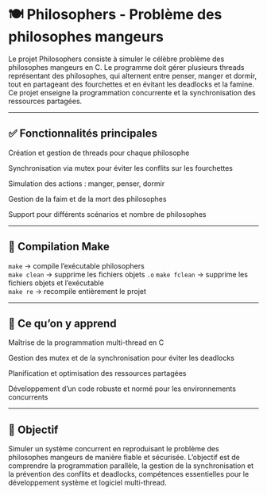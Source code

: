 # 🍽️ Philosophers - Problème des philosophes mangeurs

Le projet Philosophers consiste à simuler le célèbre problème des philosophes mangeurs en C.
Le programme doit gérer plusieurs threads représentant des philosophes, qui alternent entre penser, manger et dormir, tout en partageant des fourchettes et en évitant les deadlocks et la famine.
Ce projet enseigne la programmation concurrente et la synchronisation des ressources partagées.

---

## ✅ Fonctionnalités principales

Création et gestion de threads pour chaque philosophe

Synchronisation via mutex pour éviter les conflits sur les fourchettes

Simulation des actions : manger, penser, dormir

Gestion de la faim et de la mort des philosophes

Support pour différents scénarios et nombre de philosophes

---

## 🔧 Compilation Make

`make`        → compile l’exécutable philosophers  
`make clean`  → supprime les fichiers objets `.o` 
`make fclean` → supprime les fichiers objets et l’exécutable  
`make re`     → recompile entièrement le projet

---

## 🧠 Ce qu’on y apprend

Maîtrise de la programmation multi-thread en C

Gestion des mutex et de la synchronisation pour éviter les deadlocks

Planification et optimisation des ressources partagées

Développement d’un code robuste et normé pour les environnements concurrents

---

## 🏁 Objectif

Simuler un système concurrent en reproduisant le problème des philosophes mangeurs de manière fiable et sécurisée.
L’objectif est de comprendre la programmation parallèle, la gestion de la synchronisation et la prévention des conflits et deadlocks, compétences essentielles pour le développement système et logiciel multi-thread.
